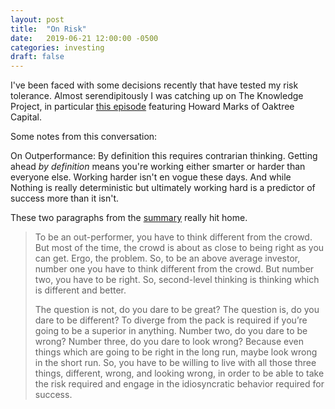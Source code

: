 ```yaml
---
layout: post
title:  "On Risk"
date:   2019-06-21 12:00:00 -0500
categories: investing
draft: false
---
```


I've been faced with some decisions recently that have tested my risk tolerance. Almost serendipitously I was catching up on The Knowledge Project, in particular [this episode](https://fs.blog/howard-marks/) featuring Howard Marks of Oaktree Capital.

Some notes from this conversation:

On Outperformance: By definition this requires contrarian thinking. Getting ahead _by definition_ means you're working either smarter or harder than everyone else. Working harder isn't en vogue these days. And while Nothing is really deterministic but ultimately working hard is a predictor of success more than it isn't. 

These two paragraphs from the [summary](https://fs.blog/howard-marks/) really hit home.

> To be an out-performer, you have to think different from the crowd. But most of the time, the crowd is about as close to being right as you can get. Ergo, the problem. So, to be an above average investor, number one you have to think different from the crowd. But number two, you have to be right. So, second-level thinking is thinking which is different and better.
>
> The question is not, do you dare to be great? The question is, do you dare to be different? To diverge from the pack is required if you’re going to be a superior in anything. Number two, do you dare to be wrong? Number three, do you dare to look wrong? Because even things which are going to be right in the long run, maybe look wrong in the short run. So, you have to be willing to live with all those three things, different, wrong, and looking wrong, in order to be able to take the risk required and engage in the idiosyncratic behavior required for success.